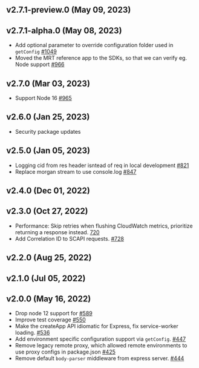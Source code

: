 ## v2.7.1-preview.0 (May 09, 2023)
## v2.7.1-alpha.0 (May 08, 2023)

-   Add optional parameter to override configuration folder used in `getConfig` [#1049](https://github.com/SalesforceCommerceCloud/pwa-kit/pull/1049)
-   Moved the MRT reference app to the SDKs, so that we can verify eg. Node support [#966](https://github.com/SalesforceCommerceCloud/pwa-kit/pull/966)

## v2.7.0 (Mar 03, 2023)

-   Support Node 16 [#965](https://github.com/SalesforceCommerceCloud/pwa-kit/pull/965)

## v2.6.0 (Jan 25, 2023)

-   Security package updates

## v2.5.0 (Jan 05, 2023)

-   Logging cid from res header isntead of req in local development [#821](https://github.com/SalesforceCommerceCloud/pwa-kit/pull/821)
-   Replace morgan stream to use console.log [#847](https://github.com/SalesforceCommerceCloud/pwa-kit/pull/847)

## v2.4.0 (Dec 01, 2022)

## v2.3.0 (Oct 27, 2022)

-   Performance: Skip retries when flushing CloudWatch metrics, prioritize returning a response instead. [720](https://github.com/SalesforceCommerceCloud/pwa-kit/pull/720)
-   Add Correlation ID to SCAPI requests. [#728](https://github.com/SalesforceCommerceCloud/pwa-kit/pull/728)

## v2.2.0 (Aug 25, 2022)

## v2.1.0 (Jul 05, 2022)

## v2.0.0 (May 16, 2022)

-   Drop node 12 support for [#589](https://github.com/SalesforceCommerceCloud/pwa-kit/pull/589)
-   Improve test coverage [#550](https://github.com/SalesforceCommerceCloud/pwa-kit/pull/550)
-   Make the createApp API idiomatic for Express, fix service-worker loading. [#536](https://github.com/SalesforceCommerceCloud/pwa-kit/pull/536)
-   Add environment specific configuration support via `getConfig`. [#447](https://github.com/SalesforceCommerceCloud/pwa-kit/pull/447)
-   Remove legacy remote proxy, which allowed remote environments to use proxy configs in package.json [#425](https://github.com/SalesforceCommerceCloud/pwa-kit/pull/425)
-   Remove default `body-parser` middleware from express server. [#444](https://github.com/SalesforceCommerceCloud/pwa-kit/pull/444)
